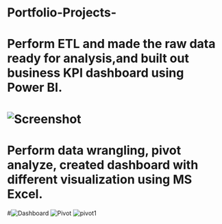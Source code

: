 # Portfolio-Projects-
# Perform ETL and made the raw data ready for analysis,and built out  business KPI dashboard using Power BI.
# ![Screenshot](https://user-images.githubusercontent.com/36132081/216020088-685b49e4-e479-4bc6-9c1c-52ac05f2072c.png)
# Perform data wrangling, pivot analyze, created dashboard with different visualization using MS Excel.
#![Dashboard](https://user-images.githubusercontent.com/36132081/216105921-4526d07b-ab41-483e-b8b3-2950622bdfd1.png)
![Pivot](https://user-images.githubusercontent.com/36132081/216106158-0c094375-cfaa-40a7-8158-58827958fabc.png)
![pivot1](https://user-images.githubusercontent.com/36132081/216106175-71cfcb6b-f6a5-4bb9-9bad-2e9fef44d865.png)
